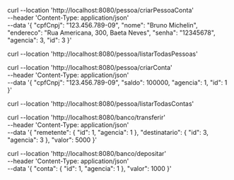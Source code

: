curl --location 'http://localhost:8080/pessoa/criarPessoaConta' \
--header 'Content-Type: application/json' \
--data '{
    "cpfCnpj": "123.456.789-09",
    "nome": "Bruno Michelin",
    "endereco": "Rua Americana, 300, Baeta Neves",
    "senha": "12345678",
    "agencia": 3,
    "id": 3
}'

curl --location 'http://localhost:8080/pessoa/listarTodasPessoas'

curl --location 'http://localhost:8080/pessoa/criarConta' \
--header 'Content-Type: application/json' \
--data '{
    "cpfCnpj": "123.456.789-09",
    "saldo": 100000,
    "agencia": 1,
    "id": 1
}'

curl --location 'http://localhost:8080/pessoa/listarTodasContas'

curl --location 'http://localhost:8080/banco/transferir' \
--header 'Content-Type: application/json' \
--data '{
    "remetente": {
        "id": 1,
        "agencia": 1
    },
    "destinatario": {
        "id": 3,
        "agencia": 3
    },
    "valor": 5000
}'

curl --location 'http://localhost:8080/banco/depositar' \
--header 'Content-Type: application/json' \
--data '{
    "conta": {
        "id": 1,
        "agencia": 1
    },
    "valor": 1000
}'
